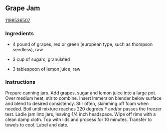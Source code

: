 ## Grape Jam

[1198536507](http://tastykitchen.com/recipes/canning/grape-jam/)

### Ingredients

 - 4 pound of grapes, red or green (european type, such as thompson seedless), raw

 - 3 cup of sugars, granulated

 - 3 tablespoon of lemon juice, raw

### Instructions

Prepare canning jars. Add grapes, sugar and lemon juice into a large pot. Over medium heat, stir to combine. Insert immersion blender below surface and blend to desired consistency. Stir often, skimming off foam when needed. Boil until mixture reaches 220 degrees F and/or passes the freezer test. Ladle jam into jars, leaving 1/4 inch headspace. Wipe off rims with a clean damp cloth. Top with lids and process for 10 minutes. Transfer to towels to cool. Label and date.